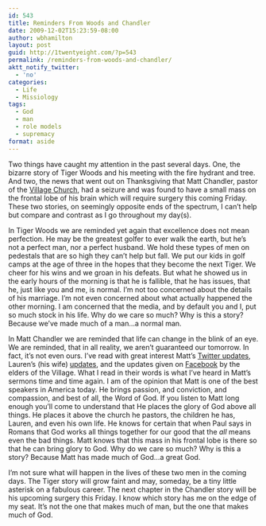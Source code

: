 ```yaml
---
id: 543
title: Reminders From Woods and Chandler
date: 2009-12-02T15:23:59-08:00
author: wbhamilton
layout: post
guid: http://1twentyeight.com/?p=543
permalink: /reminders-from-woods-and-chandler/
aktt_notify_twitter:
  - 'no'
categories:
  - Life
  - Missiology
tags:
  - God
  - man
  - role models
  - supremacy
format: aside
---
```

Two things have caught my attention in the past several days. One, the bizarre story of Tiger Woods and his meeting with the fire hydrant and tree. And two, the news that went out on Thanksgiving that Matt Chandler, pastor of the [Village Church](http://twitter.com/villagechurchtx), had a seizure and was found to have a small mass on the frontal lobe of his brain which will require surgery this coming Friday. These two stories, on seemingly opposite ends of the spectrum, I can&#8217;t help but compare and contrast as I go throughout my day(s).

In Tiger Woods we are reminded yet again that excellence does not mean perfection. He may be the greatest golfer to ever walk the earth, but he&#8217;s not a perfect man, nor a perfect husband. We hold these types of men on pedestals that are so high they can&#8217;t help but fall. We put our kids in golf camps at the age of three in the hopes that they become the next Tiger. We cheer for his wins and we groan in his defeats. But what he showed us in the early hours of the morning is that he is fallible, that he has issues, that he, just like you and me, is normal. I&#8217;m not too concerned about the details of his marriage. I&#8217;m not even concerned about what actually happened the other morning. I am concerned that the media, and by default you and I, put so much stock in his life. Why do we care so much? Why is this a story? Because we&#8217;ve made much of a man&#8230;a normal man.

In Matt Chandler we are reminded that life can change in the blink of an eye. We are reminded, that in all reality, we aren&#8217;t guaranteed our tomorrow. In fact, it&#8217;s not even ours. I&#8217;ve read with great interest Matt&#8217;s [Twitter updates](http://twitter.com/mattchandler74), Lauren&#8217;s (his wife) [updates](http://twitter.com/laurenchandler), and the updates given on [Facebook](http://www.facebook.com/notes/what-god-is-doing-at-the-village-church/update-from-our-elders-concerning-matt-and-his-health/186261733946) by the elders of the Village. What I read in their words is what I&#8217;ve heard in Matt&#8217;s sermons time and time again. I am of the opinion that Matt is one of the best speakers in America today. He brings passion, and conviction, and compassion, and best of all, the Word of God. If you listen to Matt long enough you&#8217;ll come to understand that He places the glory of God above all things. He places it above the church he pastors, the children he has, Lauren, and even his own life. He knows for certain that when Paul says in Romans that God works all things together for our good that the _all_ means even the bad things. Matt knows that this mass in his frontal lobe is there so that he can bring glory to God. Why do we care so much? Why is this a story? Because Matt has made much of God&#8230;a great God.

I&#8217;m not sure what will happen in the lives of these two men in the coming days. The Tiger story will grow faint and may, someday, be a tiny little asterisk on a fabulous career. The next chapter in the Chandler story will be his upcoming surgery this Friday. I know which story has me on the edge of my seat. It&#8217;s not the one that makes much of man, but the one that makes much of God.